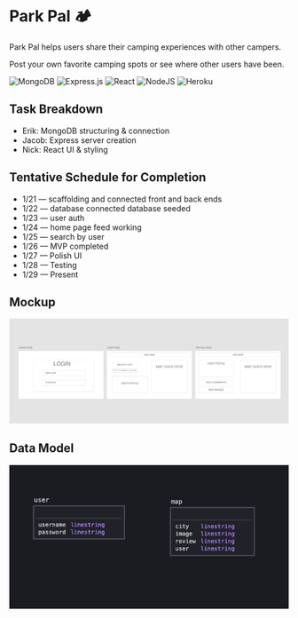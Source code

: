 # Park Pal 🏕️

Park Pal helps users share their camping experiences with other campers.

Post your own favorite camping spots or see where other users have been.

<img alt="MongoDB" src ="https://img.shields.io/badge/MongoDB-%2313AA52.svg?&style=for-the-badge&logo=mongodb&logoColor=white"/> <img alt="Express.js" src="https://img.shields.io/badge/express.js%20-%23404d59.svg?&style=for-the-badge"/> <img alt="React" src="https://img.shields.io/badge/react%20-%2320232a.svg?&style=for-the-badge&logo=react&logoColor=%2361DAFB"/> <img alt="NodeJS" src="https://img.shields.io/badge/node.js%20-%2343853D.svg?&style=for-the-badge&logo=node.js&logoColor=white"/> <img alt="Heroku" src="https://img.shields.io/badge/heroku%20-%23430098.svg?&style=for-the-badge&logo=heroku&logoColor=white"/>

## Task Breakdown

- Erik: MongoDB structuring & connection
- Jacob: Express server creation
- Nick: React UI & styling

## Tentative Schedule for Completion

- 1/21 — scaffolding and connected front and back ends
- 1/22 — database connected database seeded
- 1/23 — user auth
- 1/24 — home page feed working
- 1/25 — search by user
- 1/26 — MVP completed
- 1/27 — Polish UI
- 1/28 — Testing
- 1/29 — Present

## Mockup

![mockup](./images/mockup.png)

## Data Model

![data model](./images/dataflow.png)

